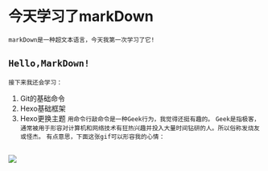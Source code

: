 # **今天学习了markDown**
`markDown是一种超文本语言，今天我第一次学习了它!`
## ``Hello,MarkDown!``
`接下来我还会学习：`
1. Git的基础命令
1. Hexo基础框架
1. Hexo更换主题
`用命令行敲命令是一种Geek行为，我觉得还挺有趣的。`
``Geek是指极客，通常被用于形容对计算机和网络技术有狂热兴趣并投入大量时间钻研的人。所以俗称发烧友或怪杰。``
`有点意思，下面这张gif可以形容我的心情：`
## ![](https://qgt-style.oss-cn-hangzhou.aliyuncs.com/newcoursep4/g1/g1-2-2/tenor.gif)
